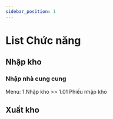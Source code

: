 ```yaml
---
sidebar_position: 1
---
```


# List Chức năng
## Nhập kho
### Nhập nhà cung cung
Menu: 1.Nhập kho >> 1.01 Phiếu nhập kho

## Xuất kho